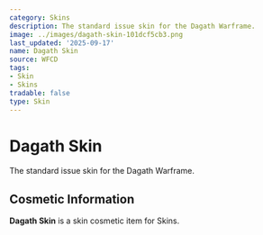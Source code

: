 ```yaml
---
category: Skins
description: The standard issue skin for the Dagath Warframe.
image: ../images/dagath-skin-101dcf5cb3.png
last_updated: '2025-09-17'
name: Dagath Skin
source: WFCD
tags:
- Skin
- Skins
tradable: false
type: Skin
---
```


# Dagath Skin

The standard issue skin for the Dagath Warframe.

## Cosmetic Information

**Dagath Skin** is a skin cosmetic item for Skins.

